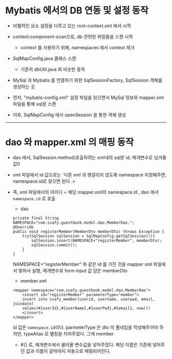 # Mybatis 에서의 DB 연동 및 설정 동작 

- 비웹적인 요소 설정을 다루고 있는 root-context.xml 에서 시작 

- context:component-scan으로, db 관련된 파일들을 스캔 시작 
    - context 를 사용하기 위해, namespaces 에서 context 체크 

- SqlMapConfig.java 클래스 스캔 
     - 기존의 dbUtil.java 와 비슷한 동작 

- MySql 과 Mybatis 를 연결하기 위한 SqlSessionFactory, SqlSession 객체를 생성하는 곳 

- 먼저, "mybatis-config.xml" 설정 파일을 읽으면서 MySql 정보와 mapper.xml 파일을 통해 sql문 스캔

- 이후, SqlMapConfig 에서 openSession 을 통한 객체 생성  
---
# dao 와 mapper.xml 의 매핑 동작 

- dao 에서, SqlSession.method(호출하려는 xml내의 sql문 id, 매개변수로 넘겨줄 값0

- xml 파일에서 id 값으로는 `다른 xml 과 헷갈리지 않도록 namespace 지정해주면, namespace.id로 찾으면 된다 .> 

- 즉, xml 파일에서의 아이디 = 해당 mapper.xml의 namespace.id , dao 에서 `namespace.id` 로 호출 

    - dao 
    ``` 
    private final String NAMESPACE="com.ssafy.guestbook.model.dao.MemberDao.";
    @Override
	public void registerMember(MemberDto memberDto) throws Exception {
		try(SqlSession sqlSession = SqlMapConfig.getSqlSession()){
			sqlSession.insert(NAMESPACE+"registerMember", memberDto);
			sqlSession.commit();
		}	
	}
    ``` 
    
    NAMESPACE+"registerMember" 와 같은 id 를 가진 것을 mapper xml 파일에서 찾아서 실행, 매개변수로 form input 값 담은 memberDto
    
    - member.xml
    ```
    <mapper namespace="com.ssafy.guestbook.model.dao.MemberDao">
	    <insert id="registerMember" parameterType="member">
	    insert into ssafy_member(userid, username, userpwd, email, joindate)
	    values(#{userId},#{userName},#{userPwd},#{email}, now())
	    </insert>
    </mapper>
    ```

    id 값은 `namespace.id`이다. parmeterType 은 dto 의 풀네임을 작성해주어야 하지만, typeAlias 로 별칭을 지어주었다. 그게 member 
    - #{} 로, 매개변수에서 불러올 변수값을 넣어주었다. 해당 이름은 기존에 넣어주던 값과 이름이 같아야지 자동으로 매핑되어진다. 
